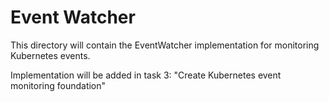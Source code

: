 # Event Watcher

This directory will contain the EventWatcher implementation for monitoring Kubernetes events.

Implementation will be added in task 3: "Create Kubernetes event monitoring foundation"